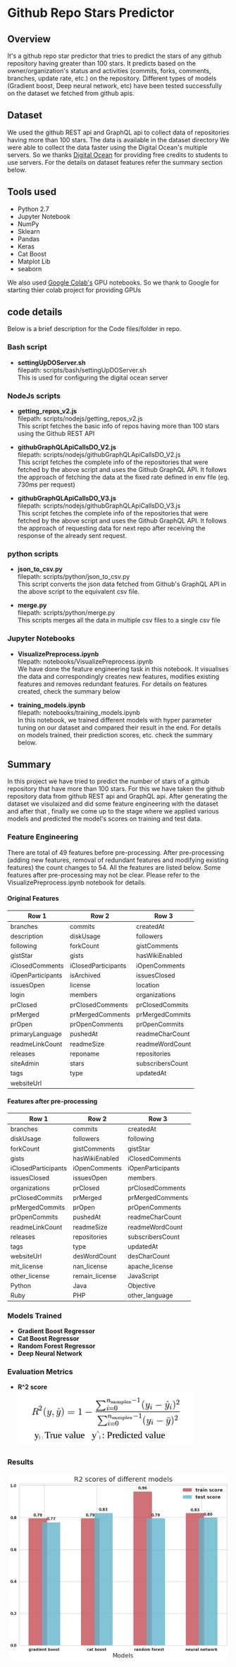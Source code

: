 # Github Repo Stars Predictor

## Overview
It's a github repo star predictor that tries to predict the stars of 
any github repository having greater than 100 stars. It predicts based on 
the owner/organization's status and activities (commits, forks, comments, 
branches, update rate, etc.) on the repository. Different types of models 
(Gradient boost, Deep neural network, etc) have been tested successfully 
on the dataset we fetched from github apis.

## Dataset
We used the github REST api and GraphQL api to collect data of repositories
having more than 100 stars. The data is available in the dataset directory
We were able to collect the data faster using the Digital Ocean's multiple 
servers. So we thanks [Digital Ocean](http://digitalocean.com) for providing 
free credits to students to use servers. For the details on dataset features
refer the summary section below.

## Tools used
- Python 2.7
- Jupyter Notebook
- NumPy
- Sklearn
- Pandas
- Keras
- Cat Boost
- Matplot Lib
- seaborn

We also used [Google Colab's](http://colab.research.google.com/) GPU notebooks.
So we thank to Google for starting thier colab project for 
providing GPUs

## code details
Below is a brief description for the Code files/folder in repo.

### Bash script
- **settingUpDOServer.sh** <br>
filepath: scripts/bash/settingUpDOServer.sh<br>
This is used for configuring the digital ocean server

### NodeJs scripts
- **getting_repos_v2.js**<br>
filepath: scripts/nodejs/getting_repos_v2.js<br>
This script fetches the basic info of repos having more than 100 stars using the Github REST API

- **githubGraphQLApiCallsDO_V2.js**<br>
filepath: scripts/nodejs/githubGraphQLApiCallsDO_V2.js<br>
This script fetches the complete info of the repositories that were fetched by the above
script and uses the Github GraphQL API. It follows the approach of fetching the data 
at the fixed rate defined in env file (eg. 730ms per request)

- **githubGraphQLApiCallsDO_V3.js**<br>
filepath: scripts/nodejs/githubGraphQLApiCallsDO_V3.js<br>
This script fetches the complete info of the repositories that were fetched by the above
script and uses the Github GraphQL API. It follows the approach of requesting data for 
next repo after receiving the response of the already sent request.

### python scripts
- **json_to_csv.py**<br>
filepath: scripts/python/json_to_csv.py<br>
This script converts the json data fetched from Github's GraphQL API in the above script to the
equivalent csv file.

- **merge.py**<br>
filepath: scripts/python/merge.py<br>
This scripts merges all the data in multiple csv files to a single csv file

### Jupyter Notebooks
- **VisualizePreprocess.ipynb**<br>
filepath: notebooks/VisualizePreprocess.ipynb<br>
We have done the feature engineering task in this notebook. It visualises the data and correspondingly 
creates new features, modifies existing features and removes redundant features. For details 
on features created, check the summary below

- **training_models.ipynb**<br>
filepath: notebooks/training_models.ipynb<br>
In this notebook, we trained different models with hyper parameter tuning on our dataset and compared their result in the end.
For details on models trained, their prediction scores, etc. check the summary below.

## Summary
In this project we have tried to predict the number of stars 
of a github repository that have more than 100 stars. For this we have
taken the github repository data from github REST api and GraphQL api. 
After generating the dataset we visulaized and did some feature engineering 
with the dataset and after that , finally we come up to the stage where we 
applied various models and predicted the model's scores on training and 
test data.

### Feature Engineering
There are total of 49 features before pre-processing. After pre-processing (adding new features, removal of redundant features and
modifying existing features) the count changes to 54. All the features are listed below.
Some features after pre-processing may not be clear. Please refer to the VisualizePreprocess.ipynb notebook for details. 


#### Original Features
Row 1 | Row 2 | Row 3
------------ | ------------- | -------------
branches | commits | createdAt 
description | diskUsage | followers 
following | forkCount | gistComments 
gistStar | gists | hasWikiEnabled 
iClosedComments | iClosedParticipants | iOpenComments 
iOpenParticipants | isArchived | issuesClosed
issuesOpen | license | location 
login | members | organizations 
prClosed | prClosedComments | prClosedCommits
prMerged | prMergedComments | prMergedCommits 
prOpen | prOpenComments | prOpenCommits
primaryLanguage | pushedAt | readmeCharCount 
readmeLinkCount | readmeSize | readmeWordCount 
releases | reponame | repositories
siteAdmin | stars | subscribersCount 
tags | type | updatedAt 
websiteUrl |

#### Features after pre-processing
Row 1 | Row 2 | Row 3
------------ | ------------- | -------------
branches | commits | createdAt 
diskUsage | followers | following
forkCount | gistComments | gistStar
gists | hasWikiEnabled | iClosedComments
iClosedParticipants | iOpenComments | iOpenParticipants
issuesClosed | issuesOpen | members
organizations | prClosed | prClosedComments
prClosedCommits | prMerged | prMergedComments
prMergedCommits | prOpen | prOpenComments
prOpenCommits | pushedAt | readmeCharCount
readmeLinkCount | readmeSize | readmeWordCount
releases | repositories | subscribersCount
tags | type | updatedAt
websiteUrl | desWordCount | desCharCount
mit_license | nan_license | apache_license
other_license | remain_license | JavaScript
Python | Java | Objective
Ruby | PHP | other_language


### Models Trained
- **Gradient Boost Regressor**
- **Cat Boost Regressor**
- **Random Forest Regressor**
- **Deep Neural Network**

### Evaluation Metrics
- **R^2 score**<br>
![R^2 score formula](./images/1.png)

### Results
![Result bar graph of different models](./images/2.png)
